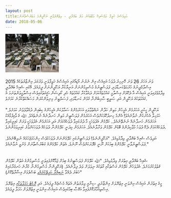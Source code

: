 ```yaml
---
layout: post
title:އައިއެސްގެ ޚަލީފާ އައްޝައިޚް އަބޫބަކުރު އަލް ބަޣްދާދީ - އިޒުރޭލުވާނީ ޔަހޫދީންގެ ގަބުރުސްތާނަށް
date: 2018-05-06
---
```


![graveyard-of-jw](/assets/graveyardjw.png)
<br/>
<br/>
2015 ވަނަ އަހަރު 26 ވަނަ ހޮނިހިރު ދުވަހު އައިއެސް އިން ނެރުނު އޯޑިއޯގައި އައިއެސްގެ ޚަލީފާވަނީ ވަރުގަދަ އިންޒާރުތަކެއް އިސްލާމްދީނުގެ ހުރުމަތްކަނޑާލައި، ފަލަސްޠީނުގެ މުސްލިމުންނަށް އަނިޔާކުރާ ޔަހޫދީންނަށް ދީފައެވެ. އޭގައި ޝެއިޚް ބަޣްދާދީ ވިދާޅުވެފައިވަނީ އައިއެސް އާ ދެކޮޅަށް އިސްލާމީ ގައުމުތައްކަމަށް ދައުވާކުރާ ގައުމުތައް ހެދި ކޯލިޝަން ޙަޤީގަތުގައިވެސް އިސްލާމީވަންތަނަމަ އެ ގައުމުތަކުގެ ޔަހޫދީން އަދި ޞަލީބީ ޞާހިބުންނާ ގުޅުން ކަނޑާލައި، ފަސަލްޠީނު މިނިވަންކުރަން މަސައްކަތްކުރާނެ ކަމަށެވެ. 
<br/>
<br/>
"ޔަހޫދީން ހީކުރީ އަހަރުމެން އެމީހުން މަތިން ހަދާން ނައްތުވާލައި އަހަރުމެންގެ ސަމާލުކަން އެމީހުންގެ ކިބައިން ދުއްވާލެވުނު ކަމަށެވެ. ހަމަހިލާ އެހެނަކުން ނުވާނެއެވެ! އެންމެ ހިނދުކޮޅަކަށްވެސް އަހަރެމެން ފަލަސްޠީނު މަތިން ހަނދާނެއް ނުނެތެއެވެ. ﷲ ގެ ވާގިފުޅާއެކު އަހަރެމެން ހަނދާނެއް ނުނެތޭނެއެވެ.. ކަލޭމެން އެދުވަހަކީ މާ ދުރުގައިވާ ދުވަހެއްކަމަށް އަދި އަހަރެމެން އެދުވަހަކީ ވަރަށް ކައިރީގައިވާ ދުވަހެއްކަމަށް ދެކޭ ދުވަހު މުޖާހިދުންގެ ބޮޑުން ކަލޭމެން ވަށާލާނެއެވެ. އަހަރެމެން މިދަނީ ކަލޭމެންނާ ދުވަހެއް ދުވަހަކަށްވުރެ ކައިރިވަމުންނެވެ. 
<br/>
<br/>
އަދިވެސް ޝެއިޚް ބަޣްދާދީ ވިދާޅުވިއެވެ. "ޔަހޫދީންނެވެ! ފަލަސްޠީނުގައި ކަލޭމެންނަށް ދުވަހަކުވެސް ހިންހަމަޖެހުމެއް ނުލިބޭނެއެވެ. ފަލަސްޠީނުވާނީ ކަލޭމެންގެ ބިމަކަށް ނޫނީ ގެދޮރަކަށްވެސް ނޫނެވެ. އެތަން ކަލޭމެންގެ ގަބުރުސްތާނަށް މެނުވީ ނުވާނެއެވެ."  
<br/>
<br/>
ޝެއިޚް ބަޣްދާދީ އިތުރަށް ވިދާޅުވިއެވެ. "ﷲ ކަލޭމެން ފަލަސްޠީނުގެ ބިމަށް ޖަމާކޮށްފައިވަނީ މުސްލިމުންގެ އަތުން ކަލޭމެން ޤަތުލުކުރުމަށެވެ. އެދުވަހުން ކަލޭމެން ގަސްތަކާއި ގާތަކުގެ ނިވަލަށް ވަދެ ފިލާނެއެވެ. (ޔަހޫދީންނާ މުސްލިމުންނާ ކުރާނެ ހަނގުރާމައިގެ ޚަބަރު ދެއްވާ [ނަބިއްޔާ ޙަދީޘްކުރެއްވި](https://sunnah.com/search/?q=fight+the+jews) ބަސްފުޅަށް އިޝާރާތްކޮށް)"
<br/>
<br/>
މީގެ އިތުރުން އައިއެސް އިންވަނީ އިޒުރޭލަށް އިންޒާރުދީ ސިނާއީ ވިލާޔަތުން އެތައް މެސެޖެއް ދީފައެވެ. އަދި [ރޮކެޓު ޙަމަލާތަކާއި](https://www.haaretz.com/israel-news/two-rockets-fired-from-sinai-at-southern-israel-idf-confirms-1.5457916) އިޒުރޭލު އިސްތިއުމާރުކޮށްފައިވާ އަޤްޞާ ބިމުގައިވެސް އައިއެސް އިންވަނީ އިޒުރޭލަށް ޙަމަލާ ދީފައެވެ.

